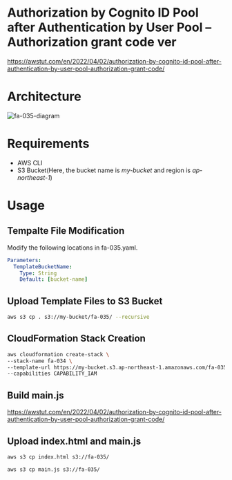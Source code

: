 # Authorization by Cognito ID Pool after Authentication by User Pool – Authorization grant code ver

https://awstut.com/en/2022/04/02/authorization-by-cognito-id-pool-after-authentication-by-user-pool-authorization-grant-code/

# Architecture

![fa-035-diagram](https://user-images.githubusercontent.com/84276199/200167361-26bb20af-56b9-41b9-ae37-1a46b3715e7f.png)

# Requirements

* AWS CLI
* S3 Bucket(Here, the bucket name is *my-bucket* and region is *ap-northeast-1*)

# Usage

## Tempalte File Modification

Modify the following locations in fa-035.yaml.

```yaml
Parameters:
  TemplateBucketName:
    Type: String
    Default: [bucket-name]
```

## Upload  Template Files to S3 Bucket

```bash
aws s3 cp . s3://my-bucket/fa-035/ --recursive
```

## CloudFormation Stack Creation

```bash
aws cloudformation create-stack \
--stack-name fa-034 \
--template-url https://my-bucket.s3.ap-northeast-1.amazonaws.com/fa-035/fa-035.yaml \
--capabilities CAPABILITY_IAM
```

## Build main.js

https://awstut.com/en/2022/04/02/authorization-by-cognito-id-pool-after-authentication-by-user-pool-authorization-grant-code/

## Upload index.html and main.js

```bash
aws s3 cp index.html s3://fa-035/

aws s3 cp main.js s3://fa-035/
```
